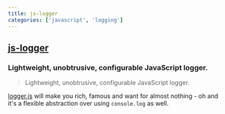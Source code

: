 ```yaml
---
title: js-logger
categories: ['javascript', 'logging']
---
```

## [js-logger](https://github.com/jonnyreeves/js-logger)

### Lightweight, unobtrusive, configurable JavaScript logger.


> Lightweight, unobtrusive, configurable JavaScript logger.

[logger.js](https://github.com/jonnyreeves/js-logger/blob/master/src/logger.js) will make you rich, famous and want for almost nothing - oh and it's a flexible abstraction over using `console.log` as well.
